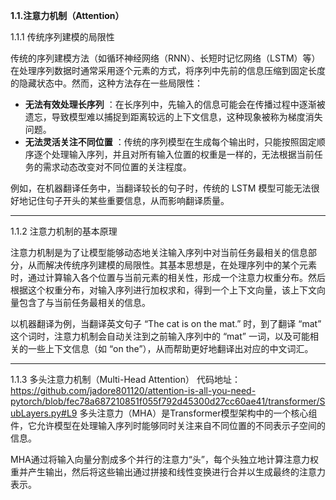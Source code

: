 **1.1.注意力机制（Attention）**

1.1.1 传统序列建模的局限性

传统的序列建模方法（如循环神经网络（RNN）、长短时记忆网络（LSTM）等）在处理序列数据时通常采用逐个元素的方式，将序列中先前的信息压缩到固定长度的隐藏状态中。然而，这种方法存在一些局限性：

- **无法有效处理长序列** ：在长序列中，先输入的信息可能会在传播过程中逐渐被遗忘，导致模型难以捕捉到距离较远的上下文信息，这种现象被称为梯度消失问题。
- **无法灵活关注不同位置** ：传统的序列模型在生成每个输出时，只能按照固定顺序逐个处理输入序列，并且对所有输入位置的权重是一样的，无法根据当前任务的需求动态改变对不同位置的关注程度。

例如，在机器翻译任务中，当翻译较长的句子时，传统的 LSTM 模型可能无法很好地记住句子开头的某些重要信息，从而影响翻译质量。


------

1.1.2 注意力机制的基本原理

注意力机制是为了让模型能够动态地关注输入序列中对当前任务最相关的信息部分，从而解决传统序列建模的局限性。其基本思想是，在处理序列中的某个元素时，通过计算输入各个位置与当前元素的相关性，形成一个注意力权重分布。然后根据这个权重分布，对输入序列进行加权求和，得到一个上下文向量，该上下文向量包含了与当前任务最相关的信息。

以机器翻译为例，当翻译英文句子 “The cat is on the mat.” 时，到了翻译 “mat” 这个词时，注意力机制会自动关注到之前输入序列中的 “mat” 一词，以及可能相关的一些上下文信息（如 “on the”），从而帮助更好地翻译出对应的中文词汇。

------
1.1.3 多头注意力机制（Multi-Head Attention）
代码地址：https://github.com/jadore801120/attention-is-all-you-need-pytorch/blob/fec78a687210851f055f792d45300d27cc60ae41/transformer/SubLayers.py#L9
多头注意力（MHA）是Transformer模型架构中的一个核心组件，它允许模型在处理输入序列时能够同时关注来自不同位置的不同表示子空间的信息。

MHA通过将输入向量分割成多个并行的注意力“头”，每个头独立地计算注意力权重并产生输出，然后将这些输出通过拼接和线性变换进行合并以生成最终的注意力表示。
